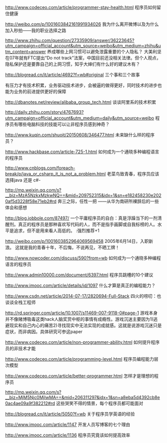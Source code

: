 http://www.codeceo.com/article/programmer-stay-health.html
程序员如何留住健康

http://weibo.com/p/1001603842161991934026
我为什么离开微博以及为什么加入秒拍——我的职业选择之路

http://www.zhihu.com/question/27335909/answer/36223645?utm_campaign=official_account&utm_source=weibo&utm_medium=zhihu&utm_content=answer
养成哪些上网习惯可以避免泄露重要的个人隐私？
大美利坚在07年就有FTC提出“Do not track”法案，中国目前还没相关法律。但个人观点，隐私保护还是要靠自己的上网习惯，知乎大婶们有什么好的建议木有？

http://blogread.cn/it/article/4692?f=wb#original
三个事和三个故事

有压力才有技术积累，业务驱动技术进步，会被逼的做得更好，同时技术的进步也能为业务的前进提供更好的保障

http://dbanotes.net/review/alibaba_group_tech.html
谈谈阿里系的技术积累

http://daily.zhihu.com/story/4767693?utm_campaign=official_account&utm_medium=daily&utm_source=weibo
程序员有哪些电脑科技的技能可以让非程序员感到神奇？

http://www.kuqin.com/shuoit/20150608/346477.html
未来缺什么样的程序员？

http://www.hackbase.com/article-725-1.html
如何成为一个通晓多种编程语言的程序员

http://www.cnblogs.com/foreach-break/p/java_or_csharp_it_is_not_a_problem.html
老菜鸟致青春，程序员应该选择java 还是 c#-

http://mp.weixin.qq.com/s?__biz=MzA5NzkxMzkwNQ==&mid=209752315&idx=1&sn=e182458230e2020af5d3228f58e71eb2#rd
奔三之际，任性一把 ——从华为南研所裸辞后的一些体会和感想

http://blog.jobbole.com/87497/
一个平庸程序员的自白：真是浮躁当下的一剂清醒剂。真正的程序员是那种喜欢写代码的人，而不是指手画脚或自我标榜的人。水平是追求，但不是用来看人高低的。 :强烈推荐+1

http://weibo.com/p/1001603852964069569458
2005年6月14日，入职新浪。
这就是我的青春十年，不后悔，不说再见，不晒工牌！

http://www.nowcoder.com/discuss/590?from=wb
如何成为一个通晓多种编程语言的程序员

http://www.admin10000.com/document/6397.html
程序员跳槽的10个建议

http://www.imooc.com/article/details/id/1097
什么才算是真正的编程能力？

http://www.csdn.net/article/2014-07-17/2820694-Full-Stack
四火的唠叨：也谈谈全栈工程师

http://rd.springer.com/article/10.1007/s11469-007-9118-0#page-1
游戏本身并不像赌博吸毒这类hack人脑奖赏中枢的事情有成瘾性。游戏沉迷主要因为1)逃避现实和自己内心的痛苦2)寻找现实中无法实现的成就感。这就是说游戏沉迷只是症状，而非病因。具体研究可参这paper

http://www.codeceo.com/article/non-programmer-ability.html
如何提升程序员的非技术才能

http://www.codeceo.com/article/programming-level.html
程序员编程能力层次模型

http://www.codeceo.com/article/better-programmer.html
怎样才是理想的程序员

http://mp.weixin.qq.com/s?__biz=MjM5Njc0MjIwMA==&mid=206311297&idx=1&sn=a8eba5d4392cb8e0ac4ae09a9f382212#rd
这些哭笑不得的情景，每个程序员都可能面对

http://blogread.cn/it/article/5050?f=wb
关于程序员学英语的经验

http://www.imooc.com/article/1147
开发人员写博客的七个理由

http://www.imooc.com/article/1136
程序员究竟该如何提高效率
